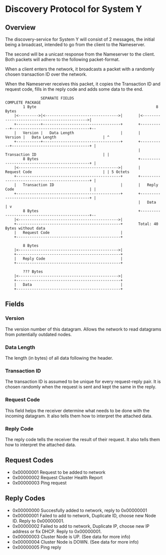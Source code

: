 # Discovery Protocol for System Y
## Overview
The discovery-service for System Y will consist of 2 messages, the initial being a broadcast, intended to go from the client to the Nameserver.

The second will be a unicast response from the Nameserver to the client.
Both packets will adhere to the following packet-format.


When a client enters the network, it broadcasts a packet with a randomly chosen transaction ID over the network.

When the Nameserver receives this packet, it copies the Transaction ID and request code, fills in the reply code and adds some data to the end.


```
                SEPARATE FIELDS                                         COMPLETE PACKAGE
        1 Byte                                                      8 Bytes
    |<--------->|<--------------------------------->|       |<--------------------------------------------->|
    +-----------+-----------------------------------+       +-----------+-----------------------------------+--
    |   Version |   Data Length                     |       |   Version |   Data Length                     | ^
    +-----------+-----------------------------------+       +-----------+-----------------------------------+ |
                                                            |   Transaction ID                              | |
        8 Bytes                                             +-----------------------------------------------+ |
    |<--------------------------------------------->|       |   Request Code                                | | 5 Octets
    +-----------------------------------------------+       +-----------------------------------------------+ |
    |   Transaction ID                              |       |   Reply Code                                  | |
    +-----------------------------------------------+       +-----------------------------------------------+ |
                                                            |   Data                                        | v
        8 Bytes                                             +-----------------------------------------------+--
    |<--------------------------------------------->|
    +-----------------------------------------------+       Total: 40 Bytes without data
    |   Request Code                                |
    +-----------------------------------------------+
    
        8 Bytes
    |<--------------------------------------------->|
    +-----------------------------------------------+
    |   Reply Code                                  |
    +-----------------------------------------------+
    
        ??? Bytes
    |<--------------------------------------------->|
    +-----------------------------------------------+
    |   Data                                        |
    +-----------------------------------------------+
```

## Fields

### Version
The version number of this datagram. Allows the network to read datagrams from potentially outdated nodes.

### Data Length
The length (in bytes) of all data following the header.

### Transaction ID
The transaction ID is assumed to be unique for every request-reply pair. It is chosen randomly when the request is sent and kept the same in the reply.

### Request Code
This field helps the receiver determine what needs to be done with the incoming datagram. It also tells them how to interpret the attached data.


### Reply Code
The reply code tells the receiver the result of their request. It also tells them how to interpret the attached data.

## Request Codes

- 0x00000001  Request to be added to network
- 0x00000002  Request Cluster Health Report
- 0x00000003  Ping request

## Reply Codes

- 0x00000000  Succesfully added to network, reply to 0x00000001
- 0x00000001  Failed to add to network, Duplicate ID, choose new Node ID. Reply to 0x00000001.
- 0x00000002  Failed to add to network, Duplicate IP, choose new IP address or fix DHCP. Reply to 0x00000001.
- 0x00000003  Cluster Node is UP. (See data for more info)
- 0x00000004  Cluster Node is DOWN. (See data for more info)
- 0x00000005  Ping reply
